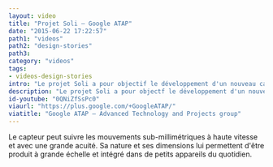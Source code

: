 ```yaml
---
layout: video
title: "Projet Soli – Google ATAP"
date: "2015-06-22 17:22:57"
path1: "videos"
path2: "design-stories"
path3:
category: "videos"
tags:
- videos-design-stories
intro: "Le projet Soli a pour objectif le développement d'un nouveau capteur d'interaction utilisant la technologie radar."
description: "Le projet Soli a pour objectf le développement d'un nouveau capteur d'interaction utilisant la technologie radar."
id-youtube: "0QNiZfSsPc0"
viaurl: "https://plus.google.com/+GoogleATAP/"
viatitle: "Google ATAP – Advanced Technology and Projects group"
---
```

Le capteur peut suivre les mouvements sub-millimétriques à haute vitesse et avec une grande acuité. Sa nature et ses dimensions lui permettent d'être produit à grande échelle et intégré dans de petits appareils du quotidien.
